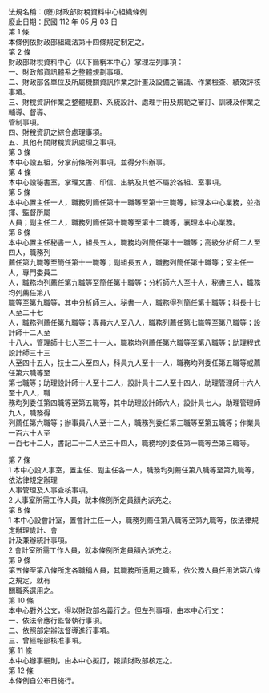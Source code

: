 法規名稱：(廢)財政部財稅資料中心組織條例  
廢止日期：民國 112 年 05 月 03 日  
第 1 條  
本條例依財政部組織法第十四條規定制定之。  
第 2 條  
財政部財稅資料中心（以下簡稱本中心）掌理左列事項：  
一、財政部資訊體系之整體規劃事項。  
二、財政部各單位及所屬機關資訊作業之計畫及設備之審議、作業檢查、績效評核事項。  
三、財稅資訊作業之整體規劃、系統設計、處理手冊及規範之審訂、訓練及作業之輔導、督導、  
管制事項。  
四、財稅資訊之綜合處理事項。  
五、其他有關財稅資訊處理之事項。  
第 3 條  
本中心設五組，分掌前條所列事項，並得分科辦事。  
第 4 條  
本中心設秘書室，掌理文書、印信、出納及其他不屬於各組、室事項。  
第 5 條  
本中心置主任一人，職務列簡任第十一職等至第十三職等，綜理本中心業務，並指揮、監督所屬  
人員；副主任二人，職務列簡任第十職等至第十二職等，襄理本中心業務。  
第 6 條  
本中心置主任秘書一人，組長五人，職務均列簡任第十一職等；高級分析師二人至四人，職務列  
薦任第九職等至簡任第十一職等；副組長五人，職務列簡任第十職等；室主任一人，專門委員二  
人，職務均列薦任第九職等至簡任第十職等；分析師六人至十人，秘書三人，職務均列薦任第八  
職等至第九職等，其中分析師三人，秘書一人，職務得列簡任第十職等；科長十七人至二十七  
人，職務列薦任第九職等；專員六人至八人，職務列薦任第七職等至第八職等；設計師十二人至  
十八人，管理師十七人至二十一人，職務均列薦任第六職等至第八職等；助理程式設計師三十三  
人至四十五人，技士二人至四人，科員九人至十一人，職務均列委任第五職等或薦任第六職等至  
第七職等；助理設計師十人至十二人，設計員十二人至十四人，助理管理師十六人至十八人，職  
務均列委任第四職等至第五職等，其中助理設計師六人，設計員七人，助理管理師九人，職務得  
列薦任第六職等；辦事員八人至十二人，職務列委任第三職等至第五職等；作業員一百六十人至  
一百七十二人，書記二十二人至三十四人，職務均列委任第一職等至第三職等。  


第 7 條  
1 本中心設人事室，置主任、副主任各一人，職務均列薦任第八職等至第九職等，依法律規定辦理  
人事管理及人事查核事項。  
2 人事室所需工作人員，就本條例所定員額內派充之。  
第 8 條  
1 本中心設會計室，置會計主任一人，職務列薦任第八職等至第九職等，依法律規定辦理歲計、會  
計及兼辦統計事項。  
2 會計室所需工作人員，就本條例所定員額內派充之。  
第 9 條  
第五條至第八條所定各職稱人員，其職務所適用之職系，依公務人員任用法第八條之規定，就有  
關職系選用之。  
第 10 條  
本中心對外公文，得以財政部名義行之。但左列事項，由本中心行文：  
一、依法令應行監督執行事項。  
二、依照部定辦法督導進行事項。  
三、曾經報部核准事項。  
第 11 條  
本中心辦事細則，由本中心擬訂，報請財政部核定之。  
第 12 條  
本條例自公布日施行。  


